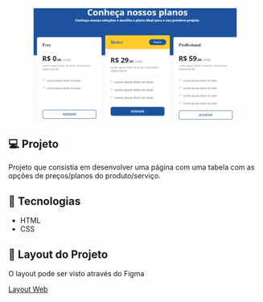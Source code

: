 <div align="center">
<img alt="Capa do projeto" src="assets/table.PNG" width="80%">
</div>

## 💻 Projeto

Projeto que consistia em desenvolver uma página com uma tabela com as opções de preços/planos do produto/serviço.

## 🚀 Tecnologias

<ul>
  <li>HTML</li>
  <li>CSS</li>
</ul>

## 🔖 Layout do Projeto

O layout pode ser visto através do Figma

[Layout Web](https://www.figma.com/file/x9YOfpqjjZP8nICb4TtAju/DD-Pricing-Table-Copy?fuid=1044716808414252537)
